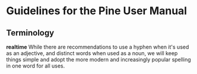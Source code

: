 # Guidelines for the Pine User Manual

## Terminology

**realtime**
While there are recommendations to use a hyphen when it's used as an adjective, and distinct words when used as a noun, we will keep things simple and adopt the more modern and increasingly popular spelling in one word for all uses.
